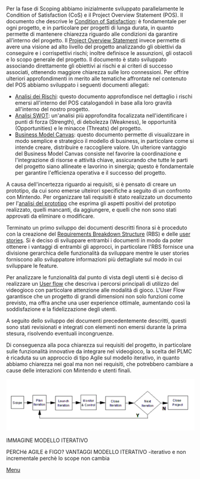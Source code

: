 Per la fase di Scoping abbiamo inizialmente sviluppato parallelamente le Condition of Satisfaction (CoS) e il Project Overview Statement (POS).
Il documento che descrive le [Condition of Satisfaction](../documentazione/scopingC/CoS.md): è fondamentale per ogni progetto, e in particolare per progetti di lunga durata, in quanto permette di mantenere chiarezza riguardo alle condizioni da garantire all’interno del progetto.
Il [Project Overview Statement](../documentazione/scopingC/POS.md) invece permette di avere una visione ad alto livello del progetto analizzando gli obiettivi da conseguire e i corrispettivi rischi; inoltre definisce le assunzioni, gli ostacoli e lo scopo generale del progetto. Il documento è stato sviluppato associando direttamente gli obiettivi ai rischi e ai criteri di successo associati, ottenendo maggiore chiarezza sulle loro connessioni. 
Per offrire ulteriori approfondimenti in merito alle tematiche affrontate nel contenuto del POS abbiamo sviluppato i seguenti documenti allegati:
- [Analisi dei Rischi](../documentazione/scopingC/Analisi_rischi.md): questo documento approfondisce nel dettaglio i rischi emersi all'interno del POS catalogandoli in base alla loro gravità all'interno del nostro progetto.
- [Analisi SWOT](../documentazione/scopingC/SWOT.md): un'analisi più approfondita focalizzata nell'identificare i punti di forza (Strength), di debolezza (Weakness), le opportunità (Opportunities) e le minacce (Threats) del progetto.
- [Business Model Canvas](../documentazione/scopingC/canvas.md):  questo documento permette di visualizzare in modo semplice e strategico il modello di business, in particolare come si intende creare, distribuire e raccogliere valore.
Un ulteriore vantaggio del Business Model Canvas consiste nel favorire la coordinazione e l'integrazione di risorse e attività chiave, assicurando che tutte le parti del progetto siano allineate e lavorino in sinergia; questo è fondamentale per garantire l'efficienza operativa e il successo del progetto.

A causa dell'incertezza riguardo ai requisiti, si è pensato di creare un prototipo, da cui sono emerse ulteirori specifiche a seguito di un confronto con Mintendo. Per organizzare tali requisiti è stato realizzato un documento per l'[analisi del prototipo](../documentazione/scopingC/post_prototipo.md) che esprima gli aspetti positivi del prototipo realizzato, quelli mancanti, da aggiungere, e quelli che non sono stati approvati da eliminare o modificare. 

Terminato un primo sviluppo dei documenti descritti finora si è proceduto con la creazione del [Requirements Breakdown Structure](../documentazione/scopingC/RBS.md) (RBS) e delle [user stories](../documentazione/scopingC/user_story.md). Si è deciso di sviluppare entrambi i documenti in modo da poter ottenere i vantaggi di entrambi gli approcci, in particolare l'RBS fornisce una divisione gerarchica delle funzionalità da sviluppare mentre le user stories forniscono allo sviluppatore informazioni più dettagliate sul modo in cui sviluppare le feature. 

Per analizzare le funzionalità dal punto di vista degli utenti si è deciso di realizzare un [User flow](../documentazione/scopingC/user_flow.md) che descriva i percorsi principali di utilizzo del videogioco con particolare attenzione alle modalità di gioco. L'User Flow garantisce che un progetto di grandi dimensioni non solo funzioni come previsto, ma offra anche una user experience ottimale, aumentando così la soddisfazione e la fidelizzazione degli utenti.

A seguito dello sviluppo dei documenti precedentemente descritti, questi sono stati revisionati e integrati con elementi non emersi durante la prima stesura, risolvendo eventuali incongruenze. 

Di conseguenza alla poca chiarezza sui requisiti del progetto, in particolare sulle funzionalità innovative da integrare nel videogioco, la scelta del PLMC è ricaduta su un approccio di tipo Agile sul modello iterativo, in quanto abbiamo chiarezza nei goal ma non nei requisiti, che potrebbero cambiare a cause delle interazioni con Mintendo e utenti finali.



<p align="center">
  <img src="../img/iterativo.png" alt="Modello iterativo" />
</p>
IMMAGINE MODELLO ITERATIVO

PERCHé AGILE è FIGO? VANTAGGI MODELLO ITERATIVO
-iterativo e non incrementale perchè lo scope non cambia

[Menu](../index.md)